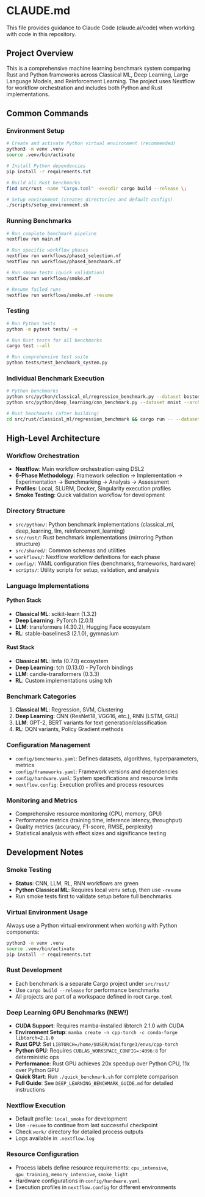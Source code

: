 # CLAUDE.md

This file provides guidance to Claude Code (claude.ai/code) when working with code in this repository.

## Project Overview

This is a comprehensive machine learning benchmark system comparing Rust and Python frameworks across Classical ML, Deep Learning, Large Language Models, and Reinforcement Learning. The project uses Nextflow for workflow orchestration and includes both Python and Rust implementations.

## Common Commands

### Environment Setup
```bash
# Create and activate Python virtual environment (recommended)
python3 -m venv .venv
source .venv/bin/activate

# Install Python dependencies
pip install -r requirements.txt

# Build all Rust benchmarks
find src/rust -name "Cargo.toml" -execdir cargo build --release \;

# Setup environment (creates directories and default configs)
./scripts/setup_environment.sh
```

### Running Benchmarks
```bash
# Run complete benchmark pipeline
nextflow run main.nf

# Run specific workflow phases
nextflow run workflows/phase1_selection.nf
nextflow run workflows/phase4_benchmark.nf

# Run smoke tests (quick validation)
nextflow run workflows/smoke.nf

# Resume failed runs
nextflow run workflows/smoke.nf -resume
```

### Testing
```bash
# Run Python tests
python -m pytest tests/ -v

# Run Rust tests for all benchmarks
cargo test --all

# Run comprehensive test suite
python tests/test_benchmark_system.py
```

### Individual Benchmark Execution
```bash
# Python benchmarks
python src/python/classical_ml/regression_benchmark.py --dataset boston_housing --algorithm linear --mode training
python src/python/deep_learning/cnn_benchmark.py --dataset mnist --architecture resnet18 --mode training

# Rust benchmarks (after building)
cd src/rust/classical_ml/regression_benchmark && cargo run -- --dataset boston_housing --algorithm linear --mode training
```

## High-Level Architecture

### Workflow Orchestration
- **Nextflow**: Main workflow orchestration using DSL2
- **6-Phase Methodology**: Framework selection → Implementation → Experimentation → Benchmarking → Analysis → Assessment
- **Profiles**: Local, SLURM, Docker, Singularity execution profiles
- **Smoke Testing**: Quick validation workflow for development

### Directory Structure
- `src/python/`: Python benchmark implementations (classical_ml, deep_learning, llm, reinforcement_learning)
- `src/rust/`: Rust benchmark implementations (mirroring Python structure)
- `src/shared/`: Common schemas and utilities
- `workflows/`: Nextflow workflow definitions for each phase
- `config/`: YAML configuration files (benchmarks, frameworks, hardware)
- `scripts/`: Utility scripts for setup, validation, and analysis

### Language Implementations

#### Python Stack
- **Classical ML**: scikit-learn (1.3.2)
- **Deep Learning**: PyTorch (2.0.1) 
- **LLM**: transformers (4.30.2), Hugging Face ecosystem
- **RL**: stable-baselines3 (2.1.0), gymnasium

#### Rust Stack
- **Classical ML**: linfa (0.7.0) ecosystem
- **Deep Learning**: tch (0.13.0) - PyTorch bindings
- **LLM**: candle-transformers (0.3.3)
- **RL**: Custom implementations using tch

### Benchmark Categories
1. **Classical ML**: Regression, SVM, Clustering
2. **Deep Learning**: CNN (ResNet18, VGG16, etc.), RNN (LSTM, GRU)
3. **LLM**: GPT-2, BERT variants for text generation/classification
4. **RL**: DQN variants, Policy Gradient methods

### Configuration Management
- `config/benchmarks.yaml`: Defines datasets, algorithms, hyperparameters, metrics
- `config/frameworks.yaml`: Framework versions and dependencies
- `config/hardware.yaml`: System specifications and resource limits
- `nextflow.config`: Execution profiles and process resources

### Monitoring and Metrics
- Comprehensive resource monitoring (CPU, memory, GPU)
- Performance metrics (training time, inference latency, throughput)
- Quality metrics (accuracy, F1-score, RMSE, perplexity)
- Statistical analysis with effect sizes and significance testing

## Development Notes

### Smoke Testing
- **Status**: CNN, LLM, RL, RNN workflows are green
- **Python Classical ML**: Requires local venv setup, then use `-resume`
- Run smoke tests first to validate setup before full benchmarks

### Virtual Environment Usage
Always use a Python virtual environment when working with Python components:
```bash
python3 -m venv .venv
source .venv/bin/activate
pip install -r requirements.txt
```

### Rust Development
- Each benchmark is a separate Cargo project under `src/rust/`
- Use `cargo build --release` for performance benchmarks
- All projects are part of a workspace defined in root `Cargo.toml`

### Deep Learning GPU Benchmarks (NEW!)
- **CUDA Support**: Requires mamba-installed libtorch 2.1.0 with CUDA
- **Environment Setup**: `mamba create -n cpp-torch -c conda-forge libtorch=2.1.0`
- **Rust GPU**: Set `LIBTORCH=/home/$USER/miniforge3/envs/cpp-torch`
- **Python GPU**: Requires `CUBLAS_WORKSPACE_CONFIG=:4096:8` for deterministic ops
- **Performance**: Rust GPU achieves 20x speedup over Python CPU, 11x over Python GPU
- **Quick Start**: Run `./quick_benchmark.sh` for complete comparison
- **Full Guide**: See `DEEP_LEARNING_BENCHMARK_GUIDE.md` for detailed instructions

### Nextflow Execution
- Default profile: `local_smoke` for development
- Use `-resume` to continue from last successful checkpoint
- Check `work/` directory for detailed process outputs
- Logs available in `.nextflow.log`

### Resource Configuration
- Process labels define resource requirements: `cpu_intensive`, `gpu_training`, `memory_intensive`, `smoke_light`
- Hardware configurations in `config/hardware.yaml`
- Execution profiles in `nextflow.config` for different environments